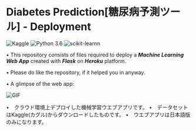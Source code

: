 # Diabetes Prediction[糖尿病予測ツール] - Deployment
![Kaggle](https://img.shields.io/badge/Dataset-Kaggle-blue.svg) ![Python 3.6](https://img.shields.io/badge/Python-3.6-brightgreen.svg) ![scikit-learnn](https://img.shields.io/badge/Library-Scikit_Learn-orange.svg)

• This repository consists of files required to deploy a ___Machine Learning Web App___ created with ___Flask___ on ___Heroku___ platform.

• Please do like the repository, if it helped you in anyway.

• A glimpse of the web app:

![GIF](readme_resources/diabetes-predictor-web-app.gif)

•　クラウド環境上デプロイした機械学習ウエブアプリです。
•　データセットはKaggle(カグル)からダウンロードしたものです。
•　ウエブアプリは日本語版のみになります。

